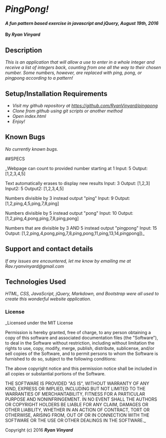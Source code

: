 # _PingPong!_

#### _A fun pattern based exercise in javascript and jQuery, August 19th, 2016_

#### By _**Ryan Vinyard**_

## Description

_This is an application that will allow a use to enter in a whole integer and receive a list of integers back, counting from one all the way to their chosen number. Some numbers, however, are replaced with ping, pong, or pingpong according to a pattern!_

## Setup/Installation Requirements

* _Visit my github repository at https://github.com/RyanVinyard/pingpong_
* _Clone from github using git scripts or another method_
* _Open index.html_
* _Enjoy!_

## Known Bugs

_No currently known bugs._

##SPECS

_Webpage can count to provided number starting at 1
  Input: 5
  Output: [1,2,3,4,5]

Text automatically erases to display new results
  Input: 3
  Output: [1,2,3]
  Input2: 5
  Output2: [1,2,3,4,5]

Numbers divisible by 3 instead output "ping"
  Input: 9
  Output: [1,2,ping,4,5,ping,7,8,ping]

Numbers divisible by 5 instead output "pong"
  Input: 10
  Output: [1,2,ping,4,pong,ping,7,8,ping,pong]

Numbers that are divisible by 3 AND 5 instead output "pingpong"
  Input: 15
  Output: [1,2,ping,4,pong,ping,7,8,ping,pong,11,ping,13,14,pingpong])_


## Support and contact details

_If any issues are encountered, let me know by emailing me at Rav.ryanvinyard@gmail.com_

## Technologies Used

_HTML, CSS, JavaScript, jQuery, Markdown, and Bootstrap were all used to create this wonderful website application._

### License

_Licensed under the MIT License

Permission is hereby granted, free of charge, to any person obtaining a copy of this software and associated documentation files (the "Software"), to deal in the Software without restriction, including without limitation the rights to use, copy, modify, merge, publish, distribute, sublicense, and/or sell copies of the Software, and to permit persons to whom the Software is furnished to do so, subject to the following conditions:

The above copyright notice and this permission notice shall be included in all copies or substantial portions of the Software.

THE SOFTWARE IS PROVIDED "AS IS", WITHOUT WARRANTY OF ANY KIND, EXPRESS OR IMPLIED, INCLUDING BUT NOT LIMITED TO THE WARRANTIES OF MERCHANTABILITY, FITNESS FOR A PARTICULAR PURPOSE AND NONINFRINGEMENT. IN NO EVENT SHALL THE AUTHORS OR COPYRIGHT HOLDERS BE LIABLE FOR ANY CLAIM, DAMAGES OR OTHER LIABILITY, WHETHER IN AN ACTION OF CONTRACT, TORT OR OTHERWISE, ARISING FROM, OUT OF OR IN CONNECTION WITH THE SOFTWARE OR THE USE OR OTHER DEALINGS IN THE SOFTWARE._

Copyright (c) 2016 **_Ryan Vinyard_**
